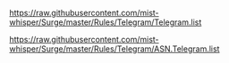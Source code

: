 https://raw.githubusercontent.com/mist-whisper/Surge/master/Rules/Telegram/Telegram.list

https://raw.githubusercontent.com/mist-whisper/Surge/master/Rules/Telegram/ASN.Telegram.list
